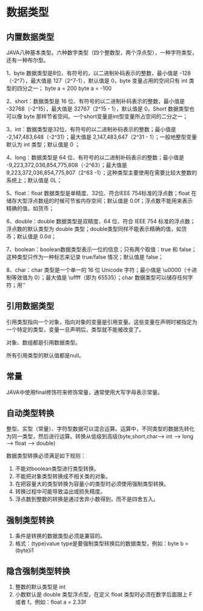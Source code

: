# 数据类型

## 内置数据类型
JAVA八种基本类型。六种数字类型（四个整数型，两个浮点型），一种字符类型，还有一种布尔型。

1、byte 数据类型是8位、有符号的，以二进制补码表示的整数，最小值是 -128（-2^7），最大值是 127（2^7-1），默认值是 0，byte 变量占用的空间只有 int 类型的四分之一；
byte a = 200
byte a = -100

2、short：数据类型是 16 位、有符号的以二进制补码表示的整数，最小值是 -32768（-2^15），最大值是 32767（2^15 - 1），默认值是 0，Short 数据类型也可以像 byte 那样节省空间。一个short变量是int型变量所占空间的二分之一；

3、int：数据类型是32位、有符号的以二进制补码表示的整数；最小值是 -2,147,483,648（-2^31）；最大值是 2,147,483,647（2^31 - 1）；一般地整型变量默认为 int 类型；默认值是 0 ；

4、long：数据类型是 64 位、有符号的以二进制补码表示的整数；最小值是 -9,223,372,036,854,775,808（-2^63）；最大值是 9,223,372,036,854,775,807（2^63 -1）；这种类型主要使用在需要比较大整数的系统上；默认值是 0L；

5、float：float 数据类型是单精度、32位、符合IEEE 754标准的浮点数；float 在储存大型浮点数组的时候可节省内存空间；默认值是 0.0f；浮点数不能用来表示精确的值，如货币；

6、double：double 数据类型是双精度、64 位、符合 IEEE 754 标准的浮点数；浮点数的默认类型为 double 类型；double类型同样不能表示精确的值，如货币；默认值是 0.0d；

7、boolean：boolean数据类型表示一位的信息；只有两个取值：true 和 false；这种类型只作为一种标志来记录 true/false 情况；默认值是 false；

8、char：char 类型是一个单一的 16 位 Unicode 字符；最小值是 \u0000（十进制等效值为 0）；最大值是 \uffff（即为 65535）；char 数据类型可以储存任何字符；用''

## 引用数据类型
引用类型指向一个对象，指向对象的变量是引用变量。这些变量在声明时被指定为一个特定的类型，变量一旦声明后，类型就不能被改变了。

对象、数组都是引用数据类型。

所有引用类型的默认值都是null。

## 常量
JAVA中使用final修饰符来修饰常量，通常使用大写字母表示常量。

## 自动类型转换
整型、实型（常量）、字符型数据可以混合运算。运算中，不同类型的数据先转化为同一类型，然后进行运算。转换从低级到高级(byte,short,char—> int —> long—> float —> double)

数据类型转换必须满足如下规则：

1. 不能对boolean类型进行类型转换。
2. 不能把对象类型转换成不相关类的对象。
3. 在把容量大的类型转换为容量小的类型时必须使用强制类型转换。
4. 转换过程中可能导致溢出或损失精度。
5. 浮点数到整数的转换是通过舍弃小数得到，而不是四舍五入。

## 强制类型转换

1. 条件是转换的数据类型必须是兼容的。
2. 格式：(type)value type是要强制类型转换后的数据类型，例如：byte b = (byte)i1

## 隐含强制类型转换

1. 整数的默认类型是 int
2. 小数默认是 double 类型浮点型，在定义 float 类型时必须在数字后面跟上 F 或者 f。例如：float a = 2.33f
